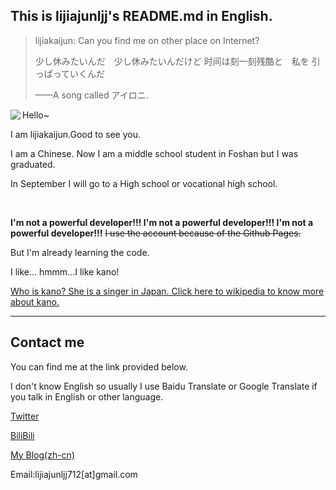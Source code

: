 ## This is lijiajunljj's README.md in English.

> lijiakaijun: Can you find me on other place on Internet?
>
> 少し休みたいんだ　少し休みたいんだけど 时间は刻一刻残酷と　私を 引っぱっていくんだ 
>
>——A song called アイロニ.<!--https://www.zhihu.com/question/59551582-->

<a>
  <img align="left" src="https://github-readme-stats.vercel.app/api?username=lijiajunljj&count_private=true&include_all_commits=true&show_icons=true">
</a>

Hello~

I am lijiakaijun.Good to see you.

I am a Chinese. Now I am a middle school student in Foshan but I was graduated.

In September I will go to a High school or vocational high school.

<br />

**I'm not a powerful developer!!! I'm not a powerful developer!!! I'm not a powerful developer!!!**  ~~I use the account because of the Github Pages.~~

But I'm already learning the code.

I like... hmmm...I like kano! 

[Who is kano? She is a singer in Japan. Click here to wikipedia to know more about kano.](https://ja.wikipedia.org/wiki/%E9%B9%BF%E4%B9%83)

---
## Contact me

You can find me at the link provided below. 

I don't know English so usually I use Baidu Translate or Google Translate if you talk in English or other language.

[Twitter](https://twitter.com/lijia_kai)  

[BiliBili](https://space.bilibili.com/480198701)

[My Blog(zh-cn)](https://blog.lijiakaijun.cyou)     

Email:lijiajunljj712[at]gmail.com
